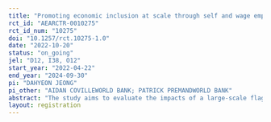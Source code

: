 ```yaml
---
title: "Promoting economic inclusion at scale through self and wage employment support"
rct_id: "AEARCTR-0010275"
rct_id_num: "10275"
doi: "10.1257/rct.10275-1.0"
date: "2022-10-20"
status: "on_going"
jel: "D12, I38, O12"
start_year: "2022-04-22"
end_year: "2024-09-30"
pi: "DAHYEON JEONG"
pi_other: "AIDAN COVILLEWORLD BANK; PATRICK PREMANDWORLD BANK"
abstract: "The study aims to evaluate the impacts of a large-scale flagship social protection program in Tanzania, the Productive Social Safety Net (PSSN). The PSSN is based on integrated interventions targeted to the poorest households: conditional cash transfers, a labor-intensive public works (PW) program, and a livelihood program that includes business training and a large business grant. The impact evaluation study is conducted in villages from 17 regions in Mainland and Zanzibar. It uses a multi-arm cluster (villages) RCT design to examine the relative combined impacts of the self-employment support component (i.e., livelihood) and the wage employment component (i.e., public works) as part of a large-scale expansion of these components. It further cross-randomizes the mode of payment (digital vs. manual) to understand the impact of digital e-payment, with particular attention to gender outcomes."
layout: registration
---
```


